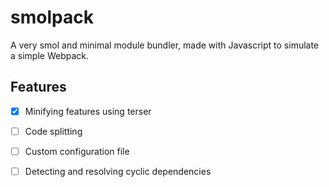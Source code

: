 # smolpack
A very smol and minimal module bundler, made with Javascript to simulate a simple Webpack. 

## Features
- [x] Minifying features using terser
- [ ] Code splitting
- [ ] Custom configuration file
- [ ] Detecting and resolving cyclic dependencies


